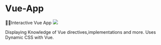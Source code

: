 # Vue-App
🖐🏽Interactive Vue App 
![](https://erguotou520.github.io/vue-version-badge/vue2.2.x.svg)

Displaying Knowledge of Vue directives,implementations and more. Uses Dynamic CSS with Vue. 
